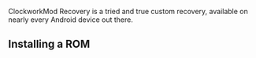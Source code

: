 ClockworkMod Recovery is a tried and true custom recovery, available on nearly every Android device out there.

## Installing a ROM

